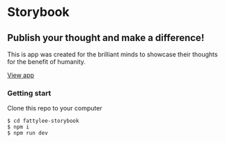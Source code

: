 # Storybook

## Publish your thought and make a difference!

This is app was created for the brilliant minds to showcase their thoughts for the benefit of humanity.

[View app](https://fattylee-storybook.herokuapp.com)

### Getting start

Clone this repo to your computer

```shell
$ cd fattylee-storybook
$ npm i
$ npm run dev
```

